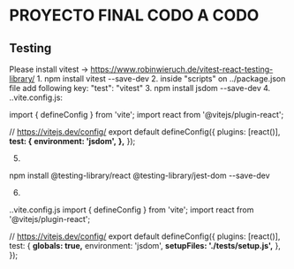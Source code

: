# PROYECTO FINAL CODO A CODO

## Testing
Please install vitest -> https://www.robinwieruch.de/vitest-react-testing-library/
1.
npm install vitest --save-dev
2.
inside "scripts" on ../package.json file add following key:
    "test": "vitest"
3.
npm install jsdom --save-dev
4.
..vite.config.js:

import { defineConfig } from 'vite';
import react from '@vitejs/plugin-react';

// https://vitejs.dev/config/
export default defineConfig({
  plugins: [react()],
  **test: {**
    **environment: 'jsdom',**
  **},**
});

5.
npm install @testing-library/react @testing-library/jest-dom --save-dev

6.
..vite.config.js
import { defineConfig } from 'vite';
import react from '@vitejs/plugin-react';

// https://vitejs.dev/config/
export default defineConfig({
  plugins: [react()],
  test: {
    **globals: true,**
    environment: 'jsdom',
    **setupFiles: './tests/setup.js',**
  },
});


